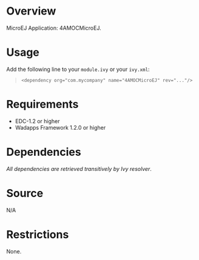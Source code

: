 <!--
	Markdown
-->

# Overview
MicroEJ Application: 4AMOCMicroEJ.

# Usage
Add the following line to your `module.ivy` or your `ivy.xml`:
> `<dependency org="com.mycompany" name="4AMOCMicroEJ" rev="..."/>`

# Requirements
  - EDC-1.2 or higher
  - Wadapps Framework 1.2.0 or higher

# Dependencies
_All dependencies are retrieved transitively by Ivy resolver_.

# Source
N/A

# Restrictions
None.